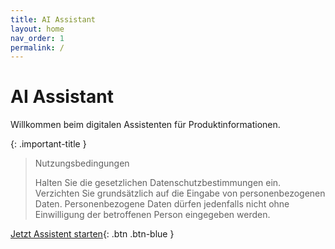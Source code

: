 ```yaml
---
title: AI Assistant
layout: home
nav_order: 1
permalink: /
---
```


# AI Assistant
Willkommen beim digitalen Assistenten für Produktinformationen.

{: .important-title }
> Nutzungsbedingungen
>
> Halten Sie die gesetzlichen Datenschutzbestimmungen ein. Verzichten Sie grundsätzlich auf die Eingabe von personenbezogenen Daten. Personenbezogene Daten dürfen jedenfalls nicht ohne Einwilligung der betroffenen Person eingegeben werden.

[Jetzt Assistent starten](https://chatgpt.com/g/g-67fe8b444cb48191b868d5a3cf61c380-ai-assistant){: .btn .btn-blue }

